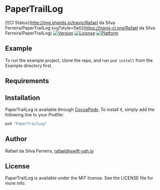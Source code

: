 # PaperTrailLog

[![CI Status](http://img.shields.io/travis/Rafael da Silva Ferreira/PaperTrailLog.svg?style=flat)](https://travis-ci.org/Rafael da Silva Ferreira/PaperTrailLog)
[![Version](https://img.shields.io/cocoapods/v/PaperTrailLog.svg?style=flat)](http://cocoapods.org/pods/PaperTrailLog)
[![License](https://img.shields.io/cocoapods/l/PaperTrailLog.svg?style=flat)](http://cocoapods.org/pods/PaperTrailLog)
[![Platform](https://img.shields.io/cocoapods/p/PaperTrailLog.svg?style=flat)](http://cocoapods.org/pods/PaperTrailLog)

## Example

To run the example project, clone the repo, and run `pod install` from the Example directory first.

## Requirements

## Installation

PaperTrailLog is available through [CocoaPods](http://cocoapods.org). To install
it, simply add the following line to your Podfile:

```ruby
pod "PaperTrailLog"
```

## Author

Rafael da Silva Ferreira, rafael@swift-yah.io

## License

PaperTrailLog is available under the MIT license. See the LICENSE file for more info.
